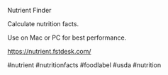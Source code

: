 

Nutrient Finder

Calculate nutrition facts.

Use on Mac or PC for best performance.

https://nutrient.fstdesk.com/

#nutrient #nutritionfacts #foodlabel #usda #nutrition


